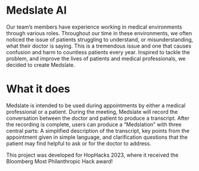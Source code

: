 # Medslate AI

Our team’s members have experience working in medical environments through various roles. Throughout our time in these environments, we often noticed the issue of patients struggling to understand, or misunderstanding, what their doctor is saying. This is a tremendous issue and one that causes confusion and harm to countless patients every year. Inspired to tackle the problem, and improve the lives of patients and medical professionals, we decided to create Medslate.

# What it does

Medslate is intended to be used during appointments by either a medical professional or a patient. During the meeting, Medslate will record the conversation between the doctor and patient to produce a transcript. After the recording is complete, users can produce a “Medslation” with three central parts: A simplified description of the transcript, key points from the appointment given in simple language, and clarification questions that the patient may find helpful to ask or for the doctor to address.

This project was developed for HopHacks 2023, where it received the Bloomberg Most Philanthropic Hack award!
